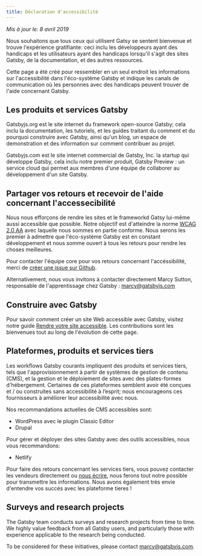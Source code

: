 ```yaml
---
title: Déclaration d'accessibilité
---
```


_Mis à jour le: 8 avril 2019_

Nous souhaitons que tous ceux qui utilisent Gatsy se sentent bienvenue et trouve l'expérience gratifiante: ceci inclu les développeurs ayant des handicaps et les utilisateurs ayant des handicaps lorsqu'il s'agit des sites Gatsby, de la documentation, et des autres ressources.

Cette page a été créé pour ressembler en un seul endroit les informations sur l'accessibilité dans l'éco-système Gatsby et indique les canals de communication où les personnes avec des handicaps peuvent trouver de l'aide concernant Gatsby.

## Les produits et services Gatsby

Gatsbyjs.org est le site internet du framework open-source Gatsby; cela inclu la documentation, les tutoriels, et les guides traitant du comment et du pourquoi construire avec Gatsby, ainsi qu'un blog, un espace de demonstration et des information sur comment contribuer au projet.

Gatsbyjs.com est le site internet commercial de Gatsby, Inc. la startup qui développe Gatsby, cela inclu notre premier produit, Gatsby Preview : un service cloud qui permet aux membres d'une équipe de collaborer au développement d'un site Gatsby.

## Partager vos retours et recevoir de l'aide concernant l'accessecibilité

Nous nous efforçons de rendre les sites et le frameworkd Gatsy lui-même aussi accessible que possible. Notre objectif est d'atteindre la norme [WCAG 2.0 AA](https://www.w3.org/TR/WCAG20/) avec laquelle nous sommes en partie conforme. Nous serons les premier à admettre que l'éco-système Gatsby est en constant développement et nous somme ouvert à tous les retours pour rendre les choses meilleures.

Pour contacter l'équipe core pour vos retours concernant l'accéssibilité, merci de [créer une issue sur Github](https://github.com/gatsbyjs/gatsby/issues/new/choose).

Alternativement, nous vous invitons à contacter directement Marcy Sutton, responsable de l'apprentissage chez Gatsby : [marcy@gatsbyjs.com](mailto:marcy@gatsbyjs.com)

## Construire avec Gatsby

Pour savoir comment créer un site Web accessible avec Gatsby, visitez notre guide [Rendre votre site accessible](/docs/making-your-site-accessible/). Les contributions sont les bienvenues tout au long de l'évolution de cette page.

## Plateformes, produits et services tiers

Les workflows Gatsby courants impliquent des produits et services tiers, tels que l'approvisionnement à partir de systèmes de gestion de contenu (CMS), et la gestion et le déploiement de sites avec des plates-formes d'hébergement. Certaines de ces plateformes semblent avoir été conçues et / ou construites sans accessibilité à l’esprit; nous encourageons ces fournisseurs à améliorer leur accessibilité avec nous.

Nos recommandations actuelles de CMS accessibles sont:

- WordPress avec le plugin Classic Editor
- Drupal

Pour gérer et déployer des sites Gatsby avec des outils accessibles, nous vous recommandons:

- Netlify

Pour faire des retours concernant les services tiers, vous pouvez contacter les vendeurs directement ou [nous écrire](mailto:marcy@gatsbyjs.com), nous ferons tout notre possible pour transmettre les informations. Nous avons également très envie d'entendre vos succés avec les plateforme tieres !

## Surveys and research projects

The Gatsby team conducts surveys and research projects from time to time. We highly value feedback from all Gatsby users, and particularly those with experience applicable to the research being conducted.

To be considered for these initiatives, please contact [marcy@gatsbyjs.com](mailto:marcy@gatsbyjs.com).
